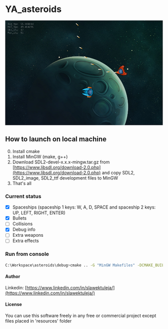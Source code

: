 
# YA_asteroids

![s1](screenshots/s1.png)

## How to launch on local machine

0. Install cmake
1. Install MinGW (make, g++)
2. Download SDL2-devel-x.x.x-mingw.tar.gz from [https://www.libsdl.org/download-2.0.php](https://www.libsdl.org/download-2.0.php) and copy SDL2, SDL2_image, SDL2_ttf development files to MinGW
3. That's all


### Current status

- [x] Spaceships (spaceship 1 keys: W, A, D, SPACE and spaceship 2 keys: UP, LEFT, RIGHT, ENTER)
- [x] Bullets
- [ ] Collisions
- [x] Debug info
- [ ] Extra weapons
- [ ] Extra effects  

### Run from console

```bash
C:\Workspace\asteroids\debug>cmake .. -G "MinGW Makefiles" -DCMAKE_BUILD_TYPE=Debug && make -j 4 && asteroids.exe
```

#### Author

Linkedin: [https://www.linkedin.com/in/slawektuleja/](https://www.linkedin.com/in/slawektuleja/)

#### License

You can use this software freely in any free or commercial project except files placed in 'resources' folder
